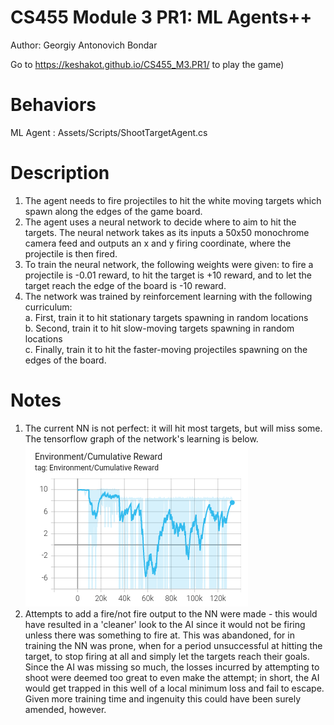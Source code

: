 # CS455 Module 3 PR1: ML Agents++
Author: Georgiy Antonovich Bondar  

Go to https://keshakot.github.io/CS455_M3.PR1/ to play the game)

# Behaviors
ML Agent : Assets/Scripts/ShootTargetAgent.cs

# Description
1. The agent needs to fire projectiles to hit the white moving targets which spawn along the edges of the game board.  
2. The agent uses a neural network to decide where to aim to hit the targets. The neural network takes as its inputs a 50x50 monochrome camera feed and outputs an x and y firing coordinate, where the projectile is then fired.  
3. To train the neural network, the following weights were given: to fire a projectile is -0.01 reward, to hit the target is +10 reward, and to let the target reach the edge of the board is -10 reward.  
4. The network was trained by reinforcement learning with the following curriculum:   
	a. First, train it to hit stationary targets spawning in random locations  
	b. Second, train it to hit slow-moving targets spawning in random locations  
	c. Finally, train it to hit the faster-moving projectiles spawning on the edges of the board.  

# Notes
1. The current NN is not perfect: it will hit most targets, but will miss some. The tensorflow graph of the network's learning is below.  
![tensorboard data](/tensorboard.png?raw=true "tensorflow data for the NN")  
2. Attempts to add a fire/not fire output to the NN were made - this would have resulted in a 'cleaner' look to the AI since it would not be firing unless there was something to fire at. This was abandoned, for in training the NN was prone, when for a period unsuccessful at hitting the target, to stop firing at all and simply let the targets reach their goals. Since the AI was missing so much, the losses incurred by attempting to shoot were deemed too great to even make the attempt; in short, the AI would get trapped in this well of a local minimum loss and fail to escape. Given more training time and ingenuity this could have been surely amended, however.  



